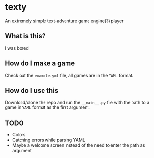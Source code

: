 # texty
An extremely simple text-adventure game ~~engine(?)~~ player

## What is this?
I was bored

## How do I make a game
Check out the `example.yml` file, all games are in the `YAML` format.

## How do I use this
Download/clone the repo and run the `__main__.py` file with the path to a game in `YAML` format as the first argument.

## TODO
- Colors
- Catching errors while parsing YAML
- Maybe a welcome screen instead of the need to enter the path as argument